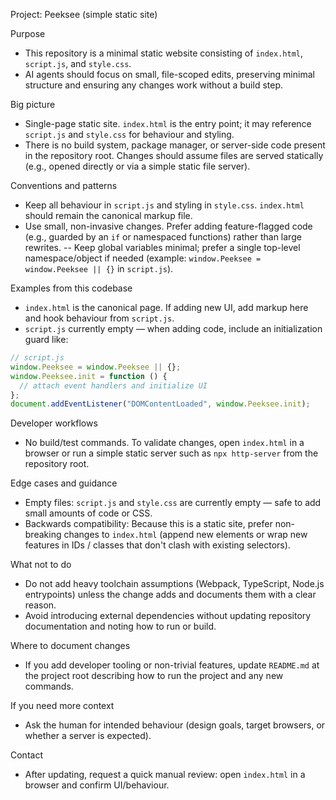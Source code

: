 Project: Peeksee (simple static site)

Purpose

- This repository is a minimal static website consisting of `index.html`, `script.js`, and `style.css`.
- AI agents should focus on small, file-scoped edits, preserving minimal structure and ensuring any changes work without a build step.

Big picture

- Single-page static site. `index.html` is the entry point; it may reference `script.js` and `style.css` for behaviour and styling.
- There is no build system, package manager, or server-side code present in the repository root. Changes should assume files are served statically (e.g., opened directly or via a simple static file server).

Conventions and patterns

- Keep all behaviour in `script.js` and styling in `style.css`. `index.html` should remain the canonical markup file.
- Use small, non-invasive changes. Prefer adding feature-flagged code (e.g., guarded by an `if` or namespaced functions) rather than large rewrites.
  -- Keep global variables minimal; prefer a single top-level namespace/object if needed (example: `window.Peeksee = window.Peeksee || {}` in `script.js`).

Examples from this codebase

- `index.html` is the canonical page. If adding new UI, add markup here and hook behaviour from `script.js`.
- `script.js` currently empty — when adding code, include an initialization guard like:

```js
// script.js
window.Peeksee = window.Peeksee || {};
window.Peeksee.init = function () {
  // attach event handlers and initialize UI
};
document.addEventListener("DOMContentLoaded", window.Peeksee.init);
```

Developer workflows

- No build/test commands. To validate changes, open `index.html` in a browser or run a simple static server such as `npx http-server` from the repository root.

Edge cases and guidance

- Empty files: `script.js` and `style.css` are currently empty — safe to add small amounts of code or CSS.
- Backwards compatibility: Because this is a static site, prefer non-breaking changes to `index.html` (append new elements or wrap new features in IDs / classes that don't clash with existing selectors).

What not to do

- Do not add heavy toolchain assumptions (Webpack, TypeScript, Node.js entrypoints) unless the change adds and documents them with a clear reason.
- Avoid introducing external dependencies without updating repository documentation and noting how to run or build.

Where to document changes

- If you add developer tooling or non-trivial features, update `README.md` at the project root describing how to run the project and any new commands.

If you need more context

- Ask the human for intended behaviour (design goals, target browsers, or whether a server is expected).

Contact

- After updating, request a quick manual review: open `index.html` in a browser and confirm UI/behaviour.

